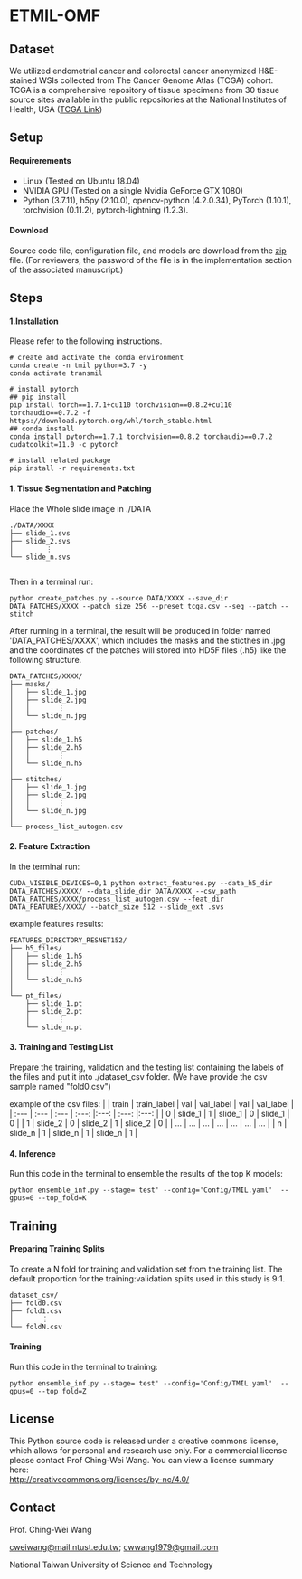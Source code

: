 # ETMIL-OMF

## Dataset
We utilized endometrial cancer and colorectal cancer anonymized H\&E-stained WSIs collected from The Cancer Genome Atlas (TCGA) cohort. TCGA is a comprehensive repository of tissue specimens from 30 tissue source sites available in the public repositories at the National Institutes of Health, USA ([TCGA Link](https://portal.gdc.cancer.gov/))


## Setup

#### Requirerements
- Linux (Tested on Ubuntu 18.04)
- NVIDIA GPU (Tested on a single Nvidia GeForce GTX 1080)
- Python (3.7.11), h5py (2.10.0), opencv-python (4.2.0.34), PyTorch (1.10.1), torchvision (0.11.2), pytorch-lightning (1.2.3).

#### Download
Source code file, configuration file, and models are download from the [zip](https://drive.google.com/file/d/1nzHdmnrSw_1-m4KuF26vVRJRcTzgCRiR/view?usp=drive_link) file.  (For reviewers, the password of the file is in the implementation section of the associated manuscript.)

## Steps
#### 1.Installation

Please refer to the following instructions.
```
# create and activate the conda environment
conda create -n tmil python=3.7 -y
conda activate transmil

# install pytorch
## pip install
pip install torch==1.7.1+cu110 torchvision==0.8.2+cu110 torchaudio==0.7.2 -f https://download.pytorch.org/whl/torch_stable.html
## conda install
conda install pytorch==1.7.1 torchvision==0.8.2 torchaudio==0.7.2 cudatoolkit=11.0 -c pytorch

# install related package
pip install -r requirements.txt
```

#### 1. Tissue Segmentation and Patching

Place the Whole slide image in ./DATA
```
./DATA/XXXX
├── slide_1.svs
├── slide_2.svs
│        ⋮
└── slide_n.svs
  
```

Then in a terminal run:
```
python create_patches.py --source DATA/XXXX --save_dir DATA_PATCHES/XXXX --patch_size 256 --preset tcga.csv --seg --patch --stitch

```

After running in a terminal, the result will be produced in folder named 'DATA_PATCHES/XXXX', which includes the masks and the sticthes in .jpg and the coordinates of the patches will stored into HD5F files (.h5) like the following structure.
```
DATA_PATCHES/XXXX/
├── masks/
│   ├── slide_1.jpg
│   ├── slide_2.jpg
│   │       ⋮
│   └── slide_n.jpg
│
├── patches/
│   ├── slide_1.h5
│   ├── slide_2.h5
│   │       ⋮
│   └── slide_n.h5
│
├── stitches/
│   ├── slide_1.jpg
│   ├── slide_2.jpg
│   │       ⋮
│   └── slide_n.jpg
│
└── process_list_autogen.csv
```


#### 2. Feature Extraction

In the terminal run:
```
CUDA_VISIBLE_DEVICES=0,1 python extract_features.py --data_h5_dir DATA_PATCHES/XXXX/ --data_slide_dir DATA/XXXX --csv_path DATA_PATCHES/XXXX/process_list_autogen.csv --feat_dir DATA_FEATURES/XXXX/ --batch_size 512 --slide_ext .svs

```

example features results:
```
FEATURES_DIRECTORY_RESNET152/
├── h5_files/
│   ├── slide_1.h5
│   ├── slide_2.h5
│   │       ⋮
│   └── slide_n.h5
│
└── pt_files/
    ├── slide_1.pt
    ├── slide_2.pt
    │       ⋮
    └── slide_n.pt
```

#### 3. Training and Testing List
Prepare the training, validation  and the testing list containing the labels of the files and put it into ./dataset_csv folder. (We have provide the csv sample named "fold0.csv")

example of the csv files:
|      | train          | train_label     | val        | val_label | val        | val_label |  
| :--- | :---           |  :---           | :---:      |:---:      | :---:      |:---:      | 
|  0   | slide_1        | 1               | slide_1    |   0       | slide_1    |   0       | 
|  1   | slide_2        | 0               | slide_2    |   1       | slide_2    |   0       |
|  ... | ...            | ...             | ...        | ...       | ...        | ...       |
|  n   | slide_n        | 1               | slide_n    |   1       | slide_n    |   1       |



#### 4. Inference 

Run this code in the terminal to ensemble the results of the top K models:
```
python ensemble_inf.py --stage='test' --config='Config/TMIL.yaml'  --gpus=0 --top_fold=K
```

## Training
#### Preparing Training Splits

To create a N fold for training and validation set from the training list. The default proportion for the training:validation splits used in this study is 9:1. 
```
dataset_csv/
├── fold0.csv
├── fold1.csv
│       ⋮
└── foldN.csv
```

#### Training

Run this code in the terminal to training:
```
python ensemble_inf.py --stage='test' --config='Config/TMIL.yaml'  --gpus=0 --top_fold=Z
```

## License
This Python source code is released under a creative commons license, which allows for personal and research use only. For a commercial license please contact Prof Ching-Wei Wang. You can view a license summary here:  
http://creativecommons.org/licenses/by-nc/4.0/


## Contact
Prof. Ching-Wei Wang  
  
cweiwang@mail.ntust.edu.tw; cwwang1979@gmail.com  
  
National Taiwan University of Science and Technology

